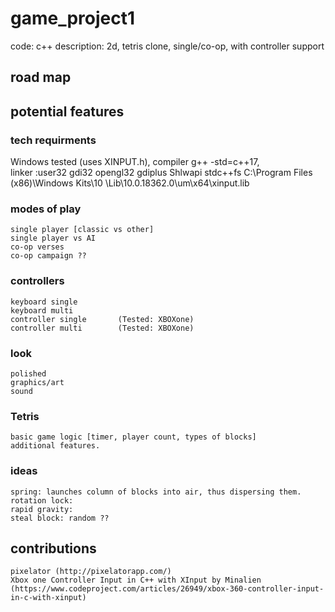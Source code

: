 # game_project1
code: c++
description: 2d, tetris clone, single/co-op, with controller support  
## road map  
## potential features  
### tech requirments
Windows tested (uses XINPUT.h), compiler g++ -std=c++17,   
linker  :user32 gdi32 opengl32 gdiplus Shlwapi stdc++fs C:\Program Files (x86)\Windows Kits\10 \Lib\10.0.18362.0\um\x64\xinput.lib
### modes of play  
    single player [classic vs other]  
    single player vs AI  
    co-op verses  
    co-op campaign ??  
### controllers  
    keyboard single  
    keyboard multi  
    controller single       (Tested: XBOXone)  
    controller multi        (Tested: XBOXone)  
### look  
    polished  
    graphics/art  
    sound   
### Tetris  
    basic game logic [timer, player count, types of blocks]  
    additional features.   
    
### ideas  
    spring: launches column of blocks into air, thus dispersing them.   
    rotation lock:  
    rapid gravity:  
    steal block: random ??  
    
## contributions 
    pixelator (http://pixelatorapp.com/)
    Xbox one Controller Input in C++ with XInput by Minalien (https://www.codeproject.com/articles/26949/xbox-360-controller-input-in-c-with-xinput)

